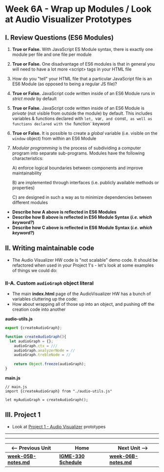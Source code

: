 # Week 6A - Wrap up Modules / Look at Audio Visualizer Prototypes



## I. Review Questions (ES6 Modules) <a id="review-questions"></a>

1) **True or False.** With JavaScript ES Module syntax, there is exactly one module per file and one file per module

2) **True or False.** One disadvantage of ES6 modules is that in general you will need to have a lot more &lt;script> tags in your HTML file

3) How do you "tell" your HTML file that a particular JavaScript file is an ES6 Module (as opposed to being a regular JS file)? 

4) **True or False.** JavaScript code written inside of an ES6 Module runs in *strict mode* by default

5) **True or False.** JavaScript code written inside of an ES6 Module is *private* (not visible from outside the module) by default. This includes variables & functions declared with `let, `var`, and `const`, as well as functions declared with the `function` keyword

6) **True or False.** It is possible to create a *global* variable (i.e. visible on the `window` object) from within an ES6 Module

7) *Modular programming* is the process of subdividing a computer program into separate sub-programs. Modules have the following characteristics:

    A) enforce logical boundaries between components and improve maintainability
  
    B) are implemented through interfaces (i.e. publicly available methods or properties)
  
    C) are designed in such a way as to minimize dependencies between different modules

- **Describe how A above is reflected in ES6 Modules**
- **Describe how B above is reflected in ES6 Module Syntax (*i.e. which keyword?*)**
- **Describe how C above is reflected in ES6 Module Syntax (*i.e. which keyword?*)**

## II. Writing maintainable code

- The Audio Visualizer HW code is "not scalable" demo code. It should be refactored when used in your Project 1's - let's look at some examples of things we could do:

### II-A. Custom `audioGraph` object literal

- The main **index.html** page of the AudioVisualizer HW has a bunch of variables cluttering up the code:
- How about wrapping all of those up into an object, and pushing off the creation code into another 

**audio-utils.js**
```js
export {createAudioGraph};

function createAudioGraph(){
  let audioGraph = {};
	audioGraph.ctx = ///
	audioGraph.analyzerNode = //
	audioGraph.trebleNode = //
	
	return Object.freeze(audioGraph);
}
```

**main.js**
```
// main.js
import {createAudioGraph} from "./audio-utils.js"

let myAudioGraph = createAudioGraph();
```

## III. Project 1
- Look at [Project 1 - Audio Visualizer](../projects/project-1.md) prototypes



<hr><hr>

| <-- Previous Unit | Home | Next Unit -->
| --- | --- | --- 
| [**week-05B-notes.md**](week-05B-notes.md)     |  [**IGME-330 Schedule**](../schedule.md) | [**week-06B-notes.md**](week-06B-notes.md)
